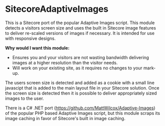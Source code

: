 SitecoreAdaptiveImages
======================

This is a Sitecore port of the popular Adaptive Images script. This module detects a visitors screen size and uses the built in Sitecore image features to deliver re-scaled versions of images if necessary. It is intended for use with responsive designs.

<b>Why would I want this module:</b>

<ul>
<li>Ensures you and your visitors are not wasting bandwidth delivering images at a higher resolution than the visitor needs.</li>
<li>Will work on your existing site, as it requires no changes to your mark-up.</li>
</ul>

The users screen size is detected and added as a cookie with a small line javascipt that is added to the main layout file in your Sitecore solution. Once the screen size is detected then it is possible to deliver appropriately sized images to the user.

There is a C# .NET port (https://github.com/MattWilcox/Adaptive-Images) of the popular PHP based Adaptive Images script, but this module scraps its image caching in favor of Sitecore's built in image caching.
